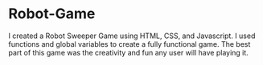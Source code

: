 # Robot-Game

I created a Robot Sweeper Game using HTML, CSS, and Javascript. I used functions and global variables to create a fully functional game. The best part of this game was the creativity and fun any user will have playing it. 
